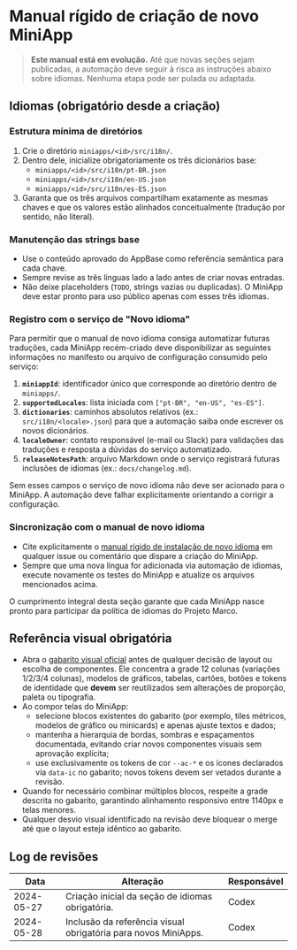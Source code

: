 # Manual rígido de criação de novo MiniApp

> **Este manual está em evolução.** Até que novas seções sejam publicadas, a
> automação deve seguir à risca as instruções abaixo sobre idiomas. Nenhuma etapa
> pode ser pulada ou adaptada.

## Idiomas (obrigatório desde a criação)

### Estrutura mínima de diretórios

1. Crie o diretório `miniapps/<id>/src/i18n/`.
2. Dentro dele, inicialize obrigatoriamente os três dicionários base:
   - `miniapps/<id>/src/i18n/pt-BR.json`
   - `miniapps/<id>/src/i18n/en-US.json`
   - `miniapps/<id>/src/i18n/es-ES.json`
3. Garanta que os três arquivos compartilham exatamente as mesmas chaves e que os
   valores estão alinhados conceitualmente (tradução por sentido, não literal).

### Manutenção das strings base

- Use o conteúdo aprovado do AppBase como referência semântica para cada chave.
- Sempre revise as três línguas lado a lado antes de criar novas entradas.
- Não deixe placeholders (`TODO`, strings vazias ou duplicadas). O MiniApp deve
  estar pronto para uso público apenas com esses três idiomas.

### Registro com o serviço de "Novo idioma"

Para permitir que o manual de novo idioma consiga automatizar futuras
traduções, cada MiniApp recém-criado deve disponibilizar as seguintes
informações no manifesto ou arquivo de configuração consumido pelo serviço:

1. **`miniappId`**: identificador único que corresponde ao diretório dentro de
   `miniapps/`.
2. **`supportedLocales`**: lista iniciada com `["pt-BR", "en-US", "es-ES"]`.
3. **`dictionaries`**: caminhos absolutos relativos (ex.:
   `src/i18n/<locale>.json`) para que a automação saiba onde escrever os novos
   dicionários.
4. **`localeOwner`**: contato responsável (e-mail ou Slack) para validações das
   traduções e resposta a dúvidas do serviço automatizado.
5. **`releaseNotesPath`**: arquivo Markdown onde o serviço registrará futuras
   inclusões de idiomas (ex.: `docs/changelog.md`).

Sem esses campos o serviço de novo idioma não deve ser acionado para o MiniApp.
A automação deve falhar explicitamente orientando a corrigir a configuração.

### Sincronização com o manual de novo idioma

- Cite explicitamente o [manual rígido de instalação de novo idioma](./novo-idioma.md)
  em qualquer issue ou comentário que dispare a criação do MiniApp.
- Sempre que uma nova língua for adicionada via automação de idiomas, execute
  novamente os testes do MiniApp e atualize os arquivos mencionados acima.

O cumprimento integral desta seção garante que cada MiniApp nasce pronto para
participar da política de idiomas do Projeto Marco.

## Referência visual obrigatória

- Abra o [gabarito visual oficial](./gabarito_visual.html) antes de qualquer
  decisão de layout ou escolha de componentes. Ele concentra a grade 12 colunas
  (variações 1/2/3/4 colunas), modelos de gráficos, tabelas, cartões, botões e
  tokens de identidade que **devem** ser reutilizados sem alterações de
  proporção, paleta ou tipografia.
- Ao compor telas do MiniApp:
  - selecione blocos existentes do gabarito (por exemplo, tiles métricos,
    modelos de gráfico ou minicards) e apenas ajuste textos e dados;
  - mantenha a hierarquia de bordas, sombras e espaçamentos documentada, evitando
    criar novos componentes visuais sem aprovação explícita;
  - use exclusivamente os tokens de cor `--ac-*` e os ícones declarados via
    `data-ic` no gabarito; novos tokens devem ser vetados durante a revisão.
- Quando for necessário combinar múltiplos blocos, respeite a grade descrita no
  gabarito, garantindo alinhamento responsivo entre 1140px e telas menores.
- Qualquer desvio visual identificado na revisão deve bloquear o merge até que
  o layout esteja idêntico ao gabarito.

## Log de revisões

| Data       | Alteração | Responsável |
|------------|-----------|-------------|
| 2024-05-27 | Criação inicial da seção de idiomas obrigatória. | Codex |
| 2024-05-28 | Inclusão da referência visual obrigatória para novos MiniApps. | Codex |
